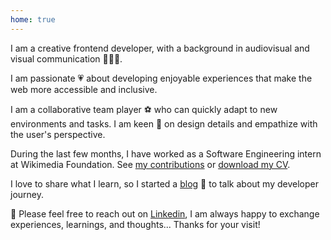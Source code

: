 ```yaml
---
home: true
---
```


<div class="about">
<p>
I am a creative frontend developer, with a background in audiovisual and visual communication <span role='img' aria-label='woman technologist'>👩🏽‍💻</span>.
</p>
<p>
I am passionate <span role='img' aria-label='heart'>💗</span> about developing enjoyable experiences that make the web more accessible and inclusive.
</p>
<p>
I am a collaborative team player <span role='img' aria-label='soccer ball'>⚽️</span> who can quickly adapt to new environments and tasks. I am keen <span role='img' aria-label='eyes'>👀</span> on design details and empathize with the user's perspective.
</p>
<p>
During the last few months, I have worked as a Software Engineering intern at Wikimedia Foundation. See <a href="https://github.com/wikimedia/mediawiki-extensions-GrowthExperiments/commits?author=vivitt" target='_blank'>my contributions</a> or <a href="/assets/cv-VIVIANA-YANEZ-software-developer.pdf" target="_blank" >download my CV</a>.
</p>
<p>
I love to share what I learn, so I started a <a href="/blog/">blog</a> <span role='img' aria-label='notebook'>📓</span> to talk about my developer journey.
</p>
<p>
<span role='img' aria-label='message'>💌</span> Please feel free to reach out on <a href="https://www.linkedin.com/in/viviana-yanez/" target='_blank'>Linkedin</a>, I am always happy to exchange experiences, learnings, and thoughts... Thanks for your visit!
</p>
</div>
